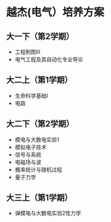 # 越杰(电气）培养方案

## 大一下（第2学期）
- 工程制图Ⅲ
- 电气工程及其自动化专业导论

## 大二上（第1学期）
- 生命科学基础I
- 电路

## 大二下（第2学期）
- 模电与大数电实验1
- 模拟电子技术
- 信号与系统
- 电磁场与波
- 概率统计与随机过程
- 量子力学

## 大三上（第1学期）
- 弹模电与大数电实验2性力学


